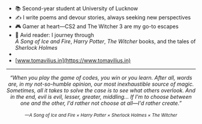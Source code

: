 
- 📚 Second-year student at University of Lucknow
- ✍️ I write poems and devour stories, always seeking new perspectives
- 🎮 Gamer at heart—CS2 and The Witcher 3 are my go-to escapes
- 📖 Avid reader: I journey through <br>
  <em>A Song of Ice and Fire</em>, <em>Harry Potter</em>, <em>The Witcher</em> books, and the tales of <em>Sherlock Holmes</em>
- 
- [www.tomavilius.in](https://www.tomavilius.in)

---

<p align="center">
  <em>
    “When you play the game of codes, you win or you learn. After all, words are, in my not-so-humble opinion, our most inexhaustible source of magic. Sometimes, all it takes to solve the case is to see what others overlook. And in the end, evil is evil, lesser, greater, middling... If I'm to choose between one and the other, I'd rather not choose at all—I'd rather create.”<br><br>
    <sub>—A Song of Ice and Fire × Harry Potter × Sherlock Holmes × The Witcher</sub>
  </em>
</p>
